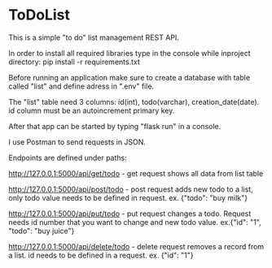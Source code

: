 # ToDoList
This is a simple "to do" list management REST API.

In order to install all required libraries type in the console while inproject directory:
    pip install -r requirements.txt
    
Before running an application make sure to create a database with table called "list" and define adress in ".env" file.

The "list" table need 3 columns: id(int), todo(varchar), creation_date(date). id column must be an autoincrement primary key.

After that app can be started by typing "flask run" in a console.


I use Postman to send requests in JSON.

Endpoints are defined under paths:

http://127.0.0.1:5000/api/get/todo - get request shows all data from list table

http://127.0.0.1:5000/api/post/todo - post request adds new todo to a list, only todo value needs to be defined in request. ex. {"todo": "buy milk"}

http://127.0.0.1:5000/api/put/todo - put request changes a todo. Request needs id number that you want to change and new todo value. ex.{"id": "1", "todo": "buy juice"}

http://127.0.0.1:5000/api/delete/todo - delete request removes a record from a list. id needs to be defined in a request. ex. {"id": "1"}
